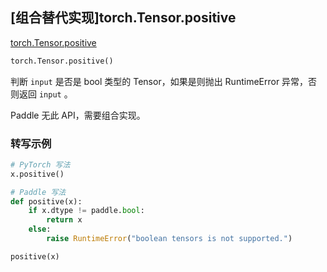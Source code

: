 ## [组合替代实现]torch.Tensor.positive

[torch.Tensor.positive](https://pytorch.org/docs/stable/generated/torch.Tensor.positive.html#torch.Tensor.positive)

```python
torch.Tensor.positive()
```

判断 `input` 是否是 bool 类型的 Tensor，如果是则抛出 RuntimeError 异常，否则返回 `input` 。

Paddle 无此 API，需要组合实现。

### 转写示例

```python
# PyTorch 写法
x.positive()

# Paddle 写法
def positive(x):
    if x.dtype != paddle.bool:
        return x
    else:
        raise RuntimeError("boolean tensors is not supported.")

positive(x)
```
